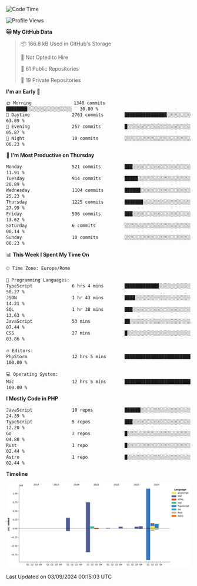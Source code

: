 <!--START_SECTION:waka-->
![Code Time](http://img.shields.io/badge/Code%20Time-5%2C273%20hrs%2015%20mins-blue)

![Profile Views](http://img.shields.io/badge/Profile%20Views-0-blue)

**🐱 My GitHub Data** 

> 📦 166.8 kB Used in GitHub's Storage 
 > 
> 🚫 Not Opted to Hire
 > 
> 📜 61 Public Repositories 
 > 
> 🔑 19 Private Repositories 
 > 
**I'm an Early 🐤** 

```text
🌞 Morning                1348 commits        ████████░░░░░░░░░░░░░░░░░   30.80 % 
🌆 Daytime                2761 commits        ████████████████░░░░░░░░░   63.09 % 
🌃 Evening                257 commits         █░░░░░░░░░░░░░░░░░░░░░░░░   05.87 % 
🌙 Night                  10 commits          ░░░░░░░░░░░░░░░░░░░░░░░░░   00.23 % 
```
📅 **I'm Most Productive on Thursday** 

```text
Monday                   521 commits         ███░░░░░░░░░░░░░░░░░░░░░░   11.91 % 
Tuesday                  914 commits         █████░░░░░░░░░░░░░░░░░░░░   20.89 % 
Wednesday                1104 commits        ██████░░░░░░░░░░░░░░░░░░░   25.23 % 
Thursday                 1225 commits        ███████░░░░░░░░░░░░░░░░░░   27.99 % 
Friday                   596 commits         ███░░░░░░░░░░░░░░░░░░░░░░   13.62 % 
Saturday                 6 commits           ░░░░░░░░░░░░░░░░░░░░░░░░░   00.14 % 
Sunday                   10 commits          ░░░░░░░░░░░░░░░░░░░░░░░░░   00.23 % 
```


📊 **This Week I Spent My Time On** 

```text
🕑︎ Time Zone: Europe/Rome

💬 Programming Languages: 
TypeScript               6 hrs 4 mins        █████████████░░░░░░░░░░░░   50.27 % 
JSON                     1 hr 43 mins        ████░░░░░░░░░░░░░░░░░░░░░   14.21 % 
SQL                      1 hr 38 mins        ███░░░░░░░░░░░░░░░░░░░░░░   13.63 % 
JavaScript               53 mins             ██░░░░░░░░░░░░░░░░░░░░░░░   07.44 % 
CSS                      27 mins             █░░░░░░░░░░░░░░░░░░░░░░░░   03.86 % 

🔥 Editors: 
PhpStorm                 12 hrs 5 mins       █████████████████████████   100.00 % 

💻 Operating System: 
Mac                      12 hrs 5 mins       █████████████████████████   100.00 % 
```

**I Mostly Code in PHP** 

```text
JavaScript               10 repos            ██████░░░░░░░░░░░░░░░░░░░   24.39 % 
TypeScript               5 repos             ███░░░░░░░░░░░░░░░░░░░░░░   12.20 % 
Go                       2 repos             █░░░░░░░░░░░░░░░░░░░░░░░░   04.88 % 
Rust                     1 repo              █░░░░░░░░░░░░░░░░░░░░░░░░   02.44 % 
Astro                    1 repo              █░░░░░░░░░░░░░░░░░░░░░░░░   02.44 % 
```



**Timeline**

![Lines of Code chart](https://raw.githubusercontent.com/frnwtr/frnwtr/main/assets/bar_graph.png)


 Last Updated on 03/09/2024 00:15:03 UTC
<!--END_SECTION:waka-->